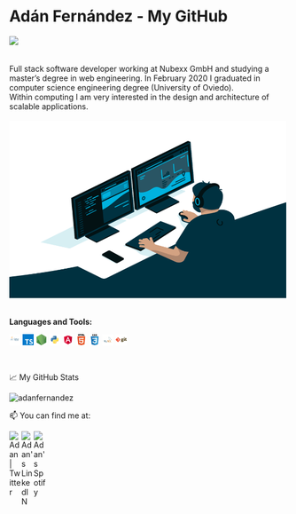 # Adán Fernández - My GitHub
![](https://visitor-badge.glitch.me/badge?page_id=adanfernandez.adanfernandez)


<br/>
Full stack software developer working at Nubexx GmbH and studying a master’s degree in web engineering.
In February 2020 I graduated in computer science engineering degree (University of Oviedo).
<br/>
Within computing I am very interested in the design and architecture of scalable applications.

<br/>
<br/>

 <img alt="GIF" src="code.gif" width="500" height="320" />


<br/>
<br/>

**Languages and Tools:**  

<code><img height="20" src="https://raw.githubusercontent.com/github/explore/80688e429a7d4ef2fca1e82350fe8e3517d3494d/topics/java/java.png"></code>
<code><img height="20" src="https://raw.githubusercontent.com/github/explore/80688e429a7d4ef2fca1e82350fe8e3517d3494d/topics/typescript/typescript.png"></code>
<code><img height="20" src="https://raw.githubusercontent.com/github/explore/80688e429a7d4ef2fca1e82350fe8e3517d3494d/topics/nodejs/nodejs.png"></code>
<code><img height="20" src="https://raw.githubusercontent.com/github/explore/80688e429a7d4ef2fca1e82350fe8e3517d3494d/topics/python/python.png"></code>
<code><img height="20" src="https://raw.githubusercontent.com/github/explore/80688e429a7d4ef2fca1e82350fe8e3517d3494d/topics/angular/angular.png"></code>
<code><img height="20" src="https://raw.githubusercontent.com/github/explore/80688e429a7d4ef2fca1e82350fe8e3517d3494d/topics/html/html.png"></code>
<code><img height="20" src="https://raw.githubusercontent.com/github/explore/80688e429a7d4ef2fca1e82350fe8e3517d3494d/topics/css/css.png"></code>
<code><img height="20" src="https://raw.githubusercontent.com/github/explore/80688e429a7d4ef2fca1e82350fe8e3517d3494d/topics/mysql/mysql.png"></code>
<code><img height="20" src="https://raw.githubusercontent.com/github/explore/80688e429a7d4ef2fca1e82350fe8e3517d3494d/topics/git/git.png"></code>

<br/>


📈 My GitHub Stats

<p> <img src="https://github-readme-stats.vercel.app/api?username=adanfernandez&show_icons=true&theme=gotham" alt="adanfernandez" />

<br/>


📫 You can find me at: 
<br/>

<a href="https://twitter.com/adanfdezs">
  <img align="left" alt="Adan | Twitter" width="22px" src="https://raw.githubusercontent.com/peterthehan/peterthehan/master/assets/twitter.svg" />
</a>

<a href="https://www.linkedin.com/in/ad%C3%A1n-fern%C3%A1ndez-s%C3%A1nchez-640309128/">
  <img align="left" alt="Adan's LinkedIN" width="22px" src="https://raw.githubusercontent.com/peterthehan/peterthehan/master/assets/linkedin.svg" />
</a>

<a href="https://open.spotify.com/user/adanvetusta?si=BGQKyy5FSC6vfELwptRWLQ">
  <img align="left" alt="Adan's Spotify" width="22px" src="https://raw.githubusercontent.com/peterthehan/peterthehan/master/assets/spotify.svg" />
</a>


<br/>

<br />